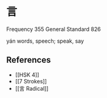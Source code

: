 # 言
Frequency 355
General Standard 826

yán
words, speech; speak, say

## References
- [[HSK 4]]
- [[7 Strokes]]
- [[言 Radical]]